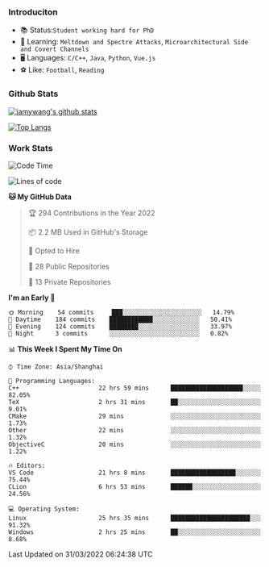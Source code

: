### Introduciton

- 📚 Status:`Student working hard for PhD`
- 🔎 Learning: `Meltdown and Spectre Attacks`, `Microarchitectural Side and Covert Channels`
- 🖥️ Languages: `C/C++`, `Java`, `Python`, `Vue.js`
- ⚽ Like: `Football`, `Reading`

### Github Stats

[![iamywang's github stats](https://github-readme-stats.vercel.app/api?username=iamywang&count_private=true&show_icons=true)]()

[![Top Langs](https://github-readme-stats.vercel.app/api/top-langs/?username=iamywang&layout=compact)]()

### Work Stats

<!--START_SECTION:waka-->
![Code Time](http://img.shields.io/badge/Code%20Time-217%20hrs%2041%20mins-blue)

![Lines of code](https://img.shields.io/badge/From%20Hello%20World%20I%27ve%20Written-523%20Thousand%20lines%20of%20code-blue)

**🐱 My GitHub Data** 

> 🏆 294 Contributions in the Year 2022
 > 
> 📦 2.2 MB Used in GitHub's Storage 
 > 
> 💼 Opted to Hire
 > 
> 📜 28 Public Repositories 
 > 
> 🔑 13 Private Repositories  
 > 
**I'm an Early 🐤** 

```text
🌞 Morning    54 commits     ███░░░░░░░░░░░░░░░░░░░░░░   14.79% 
🌆 Daytime    184 commits    ████████████░░░░░░░░░░░░░   50.41% 
🌃 Evening    124 commits    ████████░░░░░░░░░░░░░░░░░   33.97% 
🌙 Night      3 commits      ░░░░░░░░░░░░░░░░░░░░░░░░░   0.82%

```


📊 **This Week I Spent My Time On** 

```text
⌚︎ Time Zone: Asia/Shanghai

💬 Programming Languages: 
C++                      22 hrs 59 mins      ████████████████████░░░░░   82.05% 
TeX                      2 hrs 31 mins       ██░░░░░░░░░░░░░░░░░░░░░░░   9.01% 
CMake                    29 mins             ░░░░░░░░░░░░░░░░░░░░░░░░░   1.73% 
Other                    22 mins             ░░░░░░░░░░░░░░░░░░░░░░░░░   1.32% 
ObjectiveC               20 mins             ░░░░░░░░░░░░░░░░░░░░░░░░░   1.22%

🔥 Editors: 
VS Code                  21 hrs 8 mins       ██████████████████░░░░░░░   75.44% 
CLion                    6 hrs 53 mins       ██████░░░░░░░░░░░░░░░░░░░   24.56%

💻 Operating System: 
Linux                    25 hrs 35 mins      ██████████████████████░░░   91.32% 
Windows                  2 hrs 25 mins       ██░░░░░░░░░░░░░░░░░░░░░░░   8.68%

```


 Last Updated on 31/03/2022 06:24:38 UTC
<!--END_SECTION:waka-->
